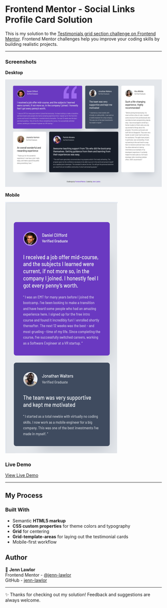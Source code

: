 # Frontend Mentor - Social Links Profile Card Solution

This is my solution to the [Testimonials grid section challenge on Frontend Mentor](https://www.frontendmentor.io/challenges/testimonials-grid-section-Nnw6J7Un7). Frontend Mentor challenges help you improve your coding skills by building realistic projects.

---

### Screenshots

**Desktop**

![Desktop Screenshot](images/desktop-version.png)

**Mobile**

![Mobile Screenshot](images/mobile-version.png)

### Live Demo

[View Live Demo](https://jenn-lawlor.github.io/testimonials-grid-section)

---

## My Process

### Built With

- Semantic **HTML5 markup**
- **CSS custom properties** for theme colors and typography
- **Grid** for centering
- **Grid-template-areas** for laying out the testimonial cards
- Mobile-first workflow

## Author

👤 **Jenn Lawlor**  
Frontend Mentor - [@jenn-lawlor](https://www.frontendmentor.io/profile/jenn-lawlor)  
GitHub - [jenn-lawlor](https://github.com/jenn-lawlor)

---

✨ Thanks for checking out my solution! Feedback and suggestions are always welcome.
